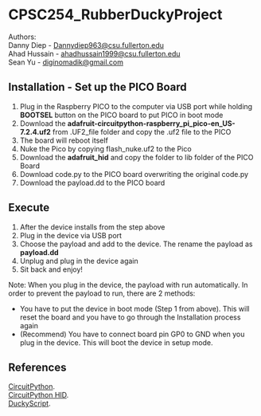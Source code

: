 # CPSC254_RubberDuckyProject
Authors:<br />
Danny Diep - Dannydiep963@csu.fullerton.edu<br />
Ahad Hussain - ahadhussain1999@csu.fullerton.edu<br />
Sean Yu - diginomadik@gmail.com<br />

## Installation - Set up the PICO Board
1. Plug in the Raspberry PICO to the computer via USB port while holding **BOOTSEL** button on the PICO board to put PICO in boot mode
2. Download the **adafruit-circuitpython-raspberry_pi_pico-en_US-7.2.4.uf2** from .UF2_file folder and copy the .uf2 file to the PICO
3. The board will reboot itself
4. Nuke the Pico by copying flash_nuke.uf2 to the Pico
5. Download the **adafruit_hid** and copy the folder to lib folder of the PICO Board
6. Download code.py to the PICO board overwriting the original code.py
7. Download the payload.dd to the PICO board

## Execute
1. After the device installs from the step above
2. Plug in the device via USB port
3. Choose the payload and add to the device. The rename the payload as **payload.dd**
4. Unplug and plug in the device again 
5. Sit back and enjoy!<br />

Note: 
When you plug in the device, the payload with run automatically. In order to prevent the payload to run, there are 2 methods:
- You have to put the device in boot mode (Step 1 from above). This will reset the board and you have to go through the Installation process again<br/>
- (Recommend) You have to connect board pin GP0 to GND when you plug in the device. This will boot the device in setup mode.

## References
[CircuitPython](https://docs.circuitpython.org/en/6.3.x/README.html).<br />
[CircuitPython HID](https://learn.adafruit.com/circuitpython-essentials/circuitpython-hid-keyboard-and-mouse).<br />
[DuckyScript](https://github.com/hak5darren/USB-Rubber-Ducky/wiki/Duckyscript).<br />
